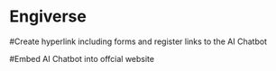 # Engiverse

#Create hyperlink including forms and register links to the AI Chatbot 

#Embed AI Chatbot into offcial website
